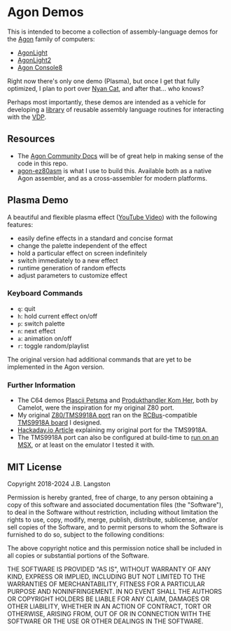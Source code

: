 # Agon Demos

This is intended to become a collection of assembly-language demos for the [Agon](https://www.thebyteattic.com/p/agon.html) family of computers:

- [AgonLight](https://github.com/TheByteAttic/AgonLight)
- [AgonLight2](https://www.olimex.com/Products/Retro-Computers/AgonLight2/open-source-hardware)
- [Agon Console8](https://heber.co.uk/agon-cosole8/)

Right now there's only one demo (Plasma), but once I get that fully optimized, I plan to port over [Nyan Cat](https://www.youtube.com/watch?v=VAgBXoOtOkI), and after that... who knows?

Perhaps most importantly, these demos are intended as a vehicle for developing a [library](vdu) of reusable assembly language routines for interacting with the [VDP](https://github.com/agonconsole8/agon-vdp).

## Resources

- The [Agon Community Docs](https://agonconsole8.github.io/agon-docs/) will be of great help in making sense of the code in this repo.
- [agon-ez80asm](https://github.com/envenomator/agon-ez80asm) is what I use to build this. Available both as a native Agon assembler, and as a cross-assembler for modern platforms.

## Plasma Demo

A beautiful and flexible plasma effect ([YouTube Video](https://www.youtube.com/watch?v=l6ClY4K2lYk))
 with the following features:

- easily define effects in a standard and concise format
- change the palette independent of the effect
- hold a particular effect on screen indefinitely
- switch immediately to a new effect
- runtime generation of random effects
- adjust parameters to customize effect

### Keyboard Commands

- `q`: quit
- `h`: hold current effect on/off
- `p`: switch palette
- `n`: next effect
- `a`: animation on/off
- `r`: toggle random/playlist

The original version had additional commands that are yet to be implemented in the Agon version.

### Further Information

- The C64 demos [Plascii Petsma](https://csdb.dk/release/?id=159933) and [Produkthandler Kom Her](https://csdb.dk/release/?id=760), both by Camelot, were the inspiration for my original Z80 port.
- My original [Z80/TMS9918A port](https://github.com/jblang/TMS9918A/blob/master/examples/plasma.asm) ran on the [RCBus](https://smallcomputercentral.com/rcbus/)-compatible [TMS9918A board](https://github.com/jblang/TMS9918A) I designed.
- [Hackaday.io Article](https://hackaday.io/project/159057-game-boards-for-rc2014/log/183324-plasma-effect-for-tms9918) explaining my original port for the TMS9918A.
- The TMS9918A port can also be configured at build-time to [run on an MSX](https://www.msx.org/forum/msx-talk/development/new-plasma-effect-for-tms9918), or at least on the emulator I tested it with.

## MIT License

Copyright 2018-2024 J.B. Langston

Permission is hereby granted, free of charge, to any person obtaining a 
copy of this software and associated documentation files (the "Software"), 
to deal in the Software without restriction, including without limitation 
the rights to use, copy, modify, merge, publish, distribute, sublicense, 
and/or sell copies of the Software, and to permit persons to whom the 
Software is furnished to do so, subject to the following conditions:

The above copyright notice and this permission notice shall be included in
all copies or substantial portions of the Software.

THE SOFTWARE IS PROVIDED "AS IS", WITHOUT WARRANTY OF ANY KIND, EXPRESS OR
IMPLIED, INCLUDING BUT NOT LIMITED TO THE WARRANTIES OF MERCHANTABILITY, 
FITNESS FOR A PARTICULAR PURPOSE AND NONINFRINGEMENT. IN NO EVENT SHALL THE
AUTHORS OR COPYRIGHT HOLDERS BE LIABLE FOR ANY CLAIM, DAMAGES OR OTHER 
LIABILITY, WHETHER IN AN ACTION OF CONTRACT, TORT OR OTHERWISE, ARISING 
FROM, OUT OF OR IN CONNECTION WITH THE SOFTWARE OR THE USE OR OTHER 
DEALINGS IN THE SOFTWARE.